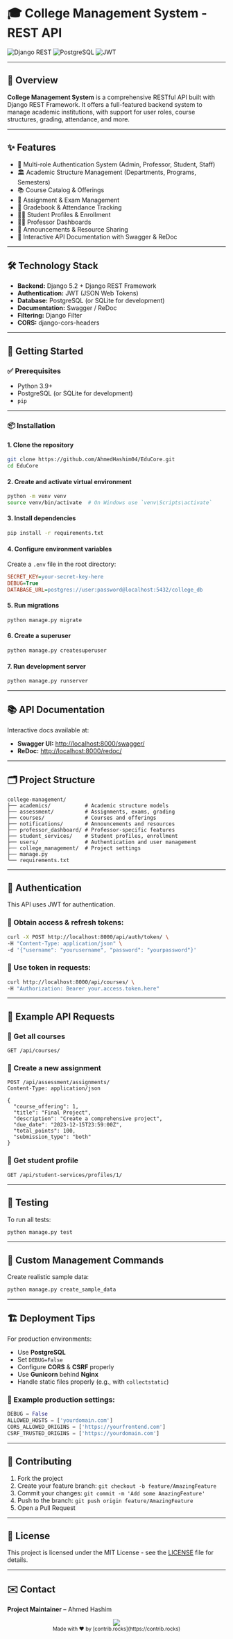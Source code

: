 # 🎓 College Management System - REST API

![Django REST](https://img.shields.io/badge/DJANGO-REST-ff1709?style=for-the-badge&logo=django&logoColor=white&color=ff1709&labelColor=gray)
![PostgreSQL](https://img.shields.io/badge/PostgreSQL-316192?style=for-the-badge&logo=postgresql&logoColor=white)
![JWT](https://img.shields.io/badge/JWT-black?style=for-the-badge&logo=JSON%2520web%2520tokens)

---

## 📌 Overview

**College Management System** is a comprehensive RESTful API built with Django REST Framework. It offers a full-featured backend system to manage academic institutions, with support for user roles, course structures, grading, attendance, and more.

---

## ✨ Features

- 🔐 Multi-role Authentication System (Admin, Professor, Student, Staff)  
- 🏛️ Academic Structure Management (Departments, Programs, Semesters)  
- 📚 Course Catalog & Offerings  
- 📝 Assignment & Exam Management  
- 🧮 Gradebook & Attendance Tracking  
- 👨‍🎓 Student Profiles & Enrollment  
- 👩‍🏫 Professor Dashboards  
- 📢 Announcements & Resource Sharing  
- 📖 Interactive API Documentation with Swagger & ReDoc  

---

## 🛠️ Technology Stack

- **Backend:** Django 5.2 + Django REST Framework  
- **Authentication:** JWT (JSON Web Tokens)  
- **Database:** PostgreSQL (or SQLite for development)  
- **Documentation:** Swagger / ReDoc  
- **Filtering:** Django Filter  
- **CORS:** django-cors-headers  

---

## 🚀 Getting Started

### ✅ Prerequisites

- Python 3.9+  
- PostgreSQL (or SQLite for development)  
- `pip`  

---

### 📦 Installation

#### 1. Clone the repository

```bash
git clone https://github.com/AhmedHashim04/EduCore.git
cd EduCore
```

#### 2. Create and activate virtual environment

```bash
python -m venv venv
source venv/bin/activate  # On Windows use `venv\Scripts\activate`
```

#### 3. Install dependencies

```bash
pip install -r requirements.txt
```

#### 4. Configure environment variables

Create a `.env` file in the root directory:

```ini
SECRET_KEY=your-secret-key-here
DEBUG=True
DATABASE_URL=postgres://user:password@localhost:5432/college_db
```

#### 5. Run migrations

```bash
python manage.py migrate
```

#### 6. Create a superuser

```bash
python manage.py createsuperuser
```

#### 7. Run development server

```bash
python manage.py runserver
```

---

## 📚 API Documentation

Interactive docs available at:

- **Swagger UI:** [http://localhost:8000/swagger/](http://localhost:8000/swagger/)  
- **ReDoc:** [http://localhost:8000/redoc/](http://localhost:8000/redoc/)  

---

## 🗂 Project Structure

```
college-management/
├── academics/           # Academic structure models
├── assessment/          # Assignments, exams, grading
├── courses/             # Courses and offerings
├── notifications/       # Announcements and resources
├── professor_dashboard/ # Professor-specific features
├── student_services/    # Student profiles, enrollment
├── users/               # Authentication and user management
├── college_management/  # Project settings
├── manage.py
└── requirements.txt
```

---

## 🔐 Authentication

This API uses JWT for authentication.

### 🔸 Obtain access & refresh tokens:

```bash
curl -X POST http://localhost:8000/api/auth/token/ \
-H "Content-Type: application/json" \
-d '{"username": "yourusername", "password": "yourpassword"}'
```

### 🔸 Use token in requests:

```bash
curl http://localhost:8000/api/courses/ \
-H "Authorization: Bearer your.access.token.here"
```

---

## 🌟 Example API Requests

### 🔹 Get all courses

```http
GET /api/courses/
```

### 🔹 Create a new assignment

```http
POST /api/assessment/assignments/
Content-Type: application/json

{
  "course_offering": 1,
  "title": "Final Project",
  "description": "Create a comprehensive project",
  "due_date": "2023-12-15T23:59:00Z",
  "total_points": 100,
  "submission_type": "both"
}
```

### 🔹 Get student profile

```http
GET /api/student-services/profiles/1/
```

---

## 🧪 Testing

To run all tests:

```bash
python manage.py test
```

---

## 🧰 Custom Management Commands

Create realistic sample data:

```bash
python manage.py create_sample_data
```

---

## 🏗️ Deployment Tips

For production environments:

- Use **PostgreSQL**
- Set `DEBUG=False`
- Configure **CORS** & **CSRF** properly
- Use **Gunicorn** behind **Nginx**
- Handle static files properly (e.g., with `collectstatic`)

### 🔧 Example production settings:

```python
DEBUG = False
ALLOWED_HOSTS = ['yourdomain.com']
CORS_ALLOWED_ORIGINS = ['https://yourfrontend.com']
CSRF_TRUSTED_ORIGINS = ['https://yourdomain.com']
```

---

## 🤝 Contributing

1. Fork the project  
2. Create your feature branch: `git checkout -b feature/AmazingFeature`  
3. Commit your changes: `git commit -m 'Add some AmazingFeature'`  
4. Push to the branch: `git push origin feature/AmazingFeature`  
5. Open a Pull Request  

---

## 📄 License

This project is licensed under the MIT License - see the [LICENSE](LICENSE) file for details.

---

## ✉️ Contact

**Project Maintainer** – Ahmed Hashim  
<div align="center">
  <img src="https://contrib.rocks/image?repo=AhmedHashim04/college-management-api" />
  <br/>
  <sub>Made with ❤️ by [contrib.rocks](https://contrib.rocks)</sub>
</div>